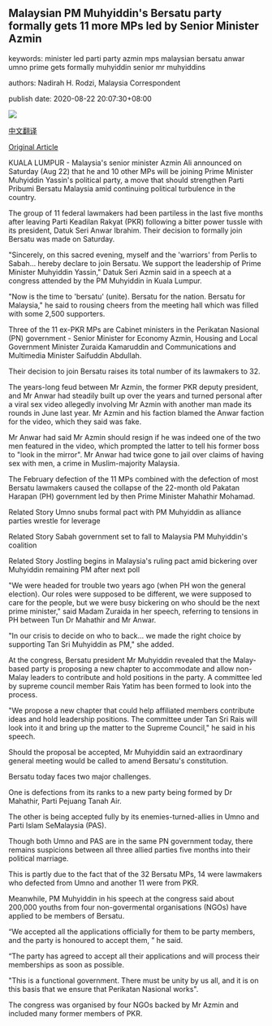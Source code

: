 ## Malaysian PM Muhyiddin's Bersatu party formally gets 11 more MPs led by Senior Minister Azmin

keywords: minister led parti party azmin mps malaysian bersatu anwar umno prime gets formally muhyiddin senior mr muhyiddins

authors: Nadirah H. Rodzi, Malaysia Correspondent

publish date: 2020-08-22 20:07:30+08:00

![](https://www.straitstimes.com/sites/default/files/styles/x_large/public/articles/2020/08/22/tl-azminali-r-220820.jpg?itok=xBLgMAc3)

[中文翻译](Malaysian%20PM%20Muhyiddin%27s%20Bersatu%20party%20formally%20gets%2011%20more%20MPs%20led%20by%20Senior%20Minister%20Azmin_zh.md)

[Original Article](https://www.straitstimes.com/asia/se-asia/pm-muhyiddins-bersatu-party-formally-gets-11-more-mps-led-by-senior-minister-azmin)

KUALA LUMPUR - Malaysia's senior minister Azmin Ali announced on Saturday (Aug 22) that he and 10 other MPs will be joining Prime Minister Muhyiddin Yassin's political party, a move that should strengthen Parti Pribumi Bersatu Malaysia amid continuing political turbulence in the country.

The group of 11 federal lawmakers had been partiless in the last five months after leaving Parti Keadilan Rakyat (PKR) following a bitter power tussle with its president, Datuk Seri Anwar Ibrahim. Their decision to formally join Bersatu was made on Saturday.

"Sincerely, on this sacred evening, myself and the 'warriors' from Perlis to Sabah... hereby declare to join Bersatu. We support the leadership of Prime Minister Muhyiddin Yassin," Datuk Seri Azmin said in a speech at a congress attended by the PM Muhyiddin in Kuala Lumpur.

"Now is the time to 'bersatu' (unite). Bersatu for the nation. Bersatu for Malaysia," he said to rousing cheers from the meeting hall which was filled with some 2,500 supporters.

Three of the 11 ex-PKR MPs are Cabinet ministers in the Perikatan Nasional (PN) government - Senior Minister for Economy Azmin, Housing and Local Government Minister Zuraida Kamaruddin and Communications and Multimedia Minister Saifuddin Abdullah.

Their decision to join Bersatu raises its total number of its lawmakers to 32.

The years-long feud between Mr Azmin, the former PKR deputy president, and Mr Anwar had steadily built up over the years and turned personal after a viral sex video allegedly involving Mr Azmin with another man made its rounds in June last year. Mr Azmin and his faction blamed the Anwar faction for the video, which they said was fake.

Mr Anwar had said Mr Azmin should resign if he was indeed one of the two men featured in the video, which prompted the latter to tell his former boss to "look in the mirror". Mr Anwar had twice gone to jail over claims of having sex with men, a crime in Muslim-majority Malaysia.

The February defection of the 11 MPs combined with the defection of most Bersatu lawmakers caused the collapse of the 22-month old Pakatan Harapan (PH) government led by then Prime Minister Mahathir Mohamad.

Related Story Umno snubs formal pact with PM Muhyiddin as alliance parties wrestle for leverage

Related Story Sabah government set to fall to Malaysia PM Muhyiddin's coalition

Related Story Jostling begins in Malaysia's ruling pact amid bickering over Muhyiddin remaining PM after next poll

"We were headed for trouble two years ago (when PH won the general election). Our roles were supposed to be different, we were supposed to care for the people, but we were busy bickering on who should be the next prime minister," said Madam Zuraida in her speech, referring to tensions in PH between Tun Dr Mahathir and Mr Anwar.

"In our crisis to decide on who to back... we made the right choice by supporting Tan Sri Muhyiddin as PM," she added.

At the congress, Bersatu president Mr Muhyiddin revealed that the Malay-based party is proposing a new chapter to accommodate and allow non-Malay leaders to contribute and hold positions in the party. A committee led by supreme council member Rais Yatim has been formed to look into the process.

"We propose a new chapter that could help affiliated members contribute ideas and hold leadership positions. The committee under Tan Sri Rais will look into it and bring up the matter to the Supreme Council," he said in his speech.

Should the proposal be accepted, Mr Muhyiddin said an extraordinary general meeting would be called to amend Bersatu's constitution.

Bersatu today faces two major challenges.

One is defections from its ranks to a new party being formed by Dr Mahathir, Parti Pejuang Tanah Air.

The other is being accepted fully by its enemies-turned-allies in Umno and Parti Islam SeMalaysia (PAS).

Though both Umno and PAS are in the same PN government today, there remains suspicions between all three allied parties five months into their political marriage.

This is partly due to the fact that of the 32 Bersatu MPs, 14 were lawmakers who defected from Umno and another 11 were from PKR.

Meanwhile, PM Muhyiddin in his speech at the congress said about 200,000 youths from four non-govermental organisations (NGOs) have applied to be members of Bersatu.

“We accepted all the applications officially for them to be party members, and the party is honoured to accept them, ” he said.

“The party has agreed to accept all their applications and will process their memberships as soon as possible.

"This is a functional government. There must be unity by us all, and it is on this basis that we ensure that Perikatan Nasional works".

The congress was organised by four NGOs backed by Mr Azmin and included many former members of PKR.
